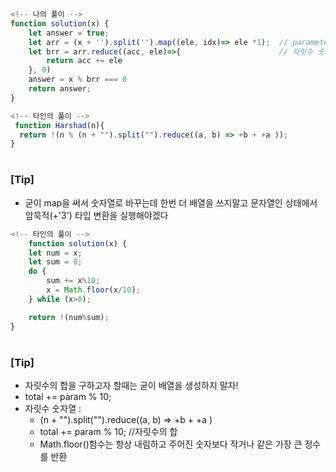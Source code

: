 
```javascript
<!-- 나의 풀이 -->
function solution(x) {
    let answer = true;
    let arr = (x + '').split('').map((ele, idx)=> ele *1);  // parameter로 받은 정수x를 자릿수에 따라 배열로 분해함(스트링배열로 변환 =>1:1 매핑으로 숫자열로 변경)
    let brr = arr.reduce((acc, ele)=>{                      // 자릿수 숫자열의 합이 x로 나눈 나머지가 0일 경우 true를 return, 그렇지 않을 경우 false를 return   
        return acc += ele
    }, 0)                                                  
    answer = x % brr === 0
    return answer;
}


```

```javascript
<!-- 타인의 풀이 -->
 function Harshad(n){
  return !(n % (n + "").split("").reduce((a, b) => +b + +a ));
}

```

#

### [Tip]
- 굳이 map을 써서 숫자열로 바꾸는데 한번 더 배열을 쓰지말고 문자열인 상태에서 암묵적(+'3') 타입 변환을 실행해야겠다
  


```javascript
<!-- 타인의 풀이 -->
    function solution(x) {
    let num = x;
    let sum = 0;
    do {
        sum += x%10;
        x = Math.floor(x/10);
    } while (x>0);

    return !(num%sum);
}

```

#

### [Tip]
- 자릿수의 합을 구하고자 할때는 굳이 배열을 생성하지 말자!
- total += param % 10;
- 자릿수 숫자열 :  
    - (n + "").split("").reduce((a, b) => +b + +a )
    - total += param % 10; //자릿수의 합 
    - Math.floor()함수는 항상 내림하고 주어진 숫자보다 작거나 같은 가장 큰 정수를 반환


